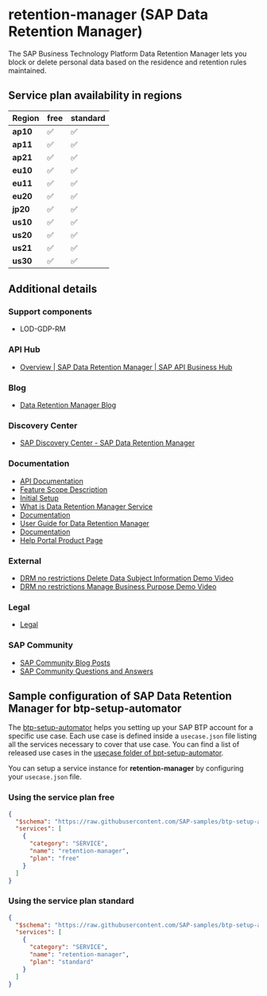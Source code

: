 # retention-manager (SAP Data Retention Manager)

The SAP Business Technology Platform Data Retention Manager lets you block or delete personal data based on the residence and retention rules maintained.

## Service plan availability in regions

| Region | free | standard |
|--------|------|----------|
|  **ap10** | ✅ | ✅ |
|  **ap11** | ✅ | ✅ |
|  **ap21** | ✅ | ✅ |
|  **eu10** | ✅ | ✅ |
|  **eu11** | ✅ | ✅ |
|  **eu20** | ✅ | ✅ |
|  **jp20** | ✅ | ✅ |
|  **us10** | ✅ | ✅ |
|  **us20** | ✅ | ✅ |
|  **us21** | ✅ | ✅ |
|  **us30** | ✅ | ✅ |

## Additional details

### Support components

- LOD-GDP-RM

### API Hub

- [Overview | SAP Data Retention Manager | SAP API Business Hub](https://api.sap.com/package/SAPDataRetentionManager/overview)

### Blog

- [Data Retention Manager Blog](https://blogs.sap.com/2020/05/04/orchestrate-your-data-deletion-using-sap-cloud-platform-data-retention-manager/?preview_id=1093744)

### Discovery Center

- [SAP Discovery Center - SAP Data Retention Manager](https://discovery-center.cloud.sap/serviceCatalog/sap-data-retention-manager)

### Documentation

- [API Documentation](https://api.sap.com/package/SAPDataRetentionManager?section=Artifacts)
- [Feature Scope Description](https://help.sap.com/http.svc/rc/17df490294c24f89ab2338037f6ad6b5/SHIP/en-US/loioe93bad59a2ec47448390257bb9d5deab.pdf)
- [Initial Setup](https://help.sap.com/viewer/7b96239812444caf9dc36faa15292a2f/SHIP/en-US)
- [What is Data Retention Manager Service](https://help.sap.com/viewer/7b96239812444caf9dc36faa15292a2f/SHIP/en-US/08ad7d7ecfc740518d060d57e3f3e7a1.html)
- [Documentation](https://help.sap.com/viewer/d5e4ff1a64cc481185f23d16daa22110/SHIP/en-US/777c4864f9894c6287652ba799573cda.html)
- [User Guide for Data Retention Manager](https://help.sap.com/viewer/d5e4ff1a64cc481185f23d16daa22110/SHIP/en-US/7dc2912c4ca44573a5a15368313a800a.html)
- [Documentation](https://help.sap.com/docs/DATA_RETENTION_MANAGER)
- [Help Portal Product Page](https://help.sap.com/viewer/product/DATA_RETENTION_MANAGER/SHIP/en-US)

### External

- [DRM no restrictions Delete Data Subject Information Demo Video](https://www.youtube.com/embed/B_IzKf_GVXg)
- [DRM no restrictions Manage Business Purpose Demo Video](https://www.youtube.com/embed/HcGFFKg_k7s)

### Legal

- [Legal](https://www.sap.com/about/trust-center/agreements/cloud/cloud-services.html?tag=language:english&search=Supplement%20Business%20Technology%20Platform&sort=latest_desc)

### SAP Community

- [SAP Community Blog Posts](https://community.sap.com/search/?ct=blog&q=SAP%20Data%20Retention%20Manager)
- [SAP Community Questions and Answers](https://community.sap.com/search/?ct=qa&q=SAP%20Data%20Retention%20Manager)

## Sample configuration of **SAP Data Retention Manager** for btp-setup-automator

The [btp-setup-automator](https://github.com/SAP-samples/btp-setup-automator) helps you setting up your SAP BTP account for a specific use case. Each use case is defined inside a `usecase.json` file listing all the services necessary to cover that use case. You can find a list of released use cases in the [usecase folder of bpt-setup-automator](https://github.com/SAP-samples/btp-setup-automator/tree/main/usecases).

You can setup a service instance for **retention-manager** by configuring your `usecase.json` file.

### Using the service plan **free**

```json
{
  "$schema": "https://raw.githubusercontent.com/SAP-samples/btp-setup-automator/main/libs/btpsa-usecase.json",
  "services": [
    {
      "category": "SERVICE",
      "name": "retention-manager",
      "plan": "free"
    }
  ]
}
```

### Using the service plan **standard**

```json
{
  "$schema": "https://raw.githubusercontent.com/SAP-samples/btp-setup-automator/main/libs/btpsa-usecase.json",
  "services": [
    {
      "category": "SERVICE",
      "name": "retention-manager",
      "plan": "standard"
    }
  ]
}
```
